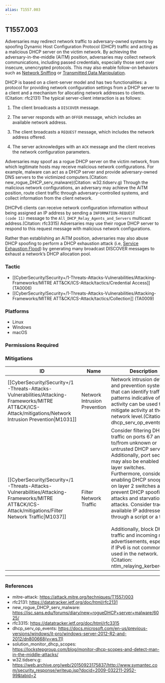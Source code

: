 ```yaml
---
alias: T1557.003
---
```


## T1557.003

Adversaries may redirect network traffic to adversary-owned systems by spoofing Dynamic Host Configuration Protocol (DHCP) traffic and acting as a malicious DHCP server on the victim network. By achieving the adversary-in-the-middle (AiTM) position, adversaries may collect network communications, including passed credentials, especially those sent over insecure, unencrypted protocols. This may also enable follow-on behaviors such as [Network Sniffing](https://attack.mitre.org/techniques/T1040) or [Transmitted Data Manipulation](https://attack.mitre.org/techniques/T1565/002).

DHCP is based on a client-server model and has two functionalities: a protocol for providing network configuration settings from a DHCP server to a client and a mechanism for allocating network addresses to clients.(Citation: rfc2131) The typical server-client interaction is as follows: 

1. The client broadcasts a `DISCOVER` message.

2. The server responds with an `OFFER` message, which includes an available network address. 

3. The client broadcasts a `REQUEST` message, which includes the network address offered. 

4. The server acknowledges with an `ACK` message and the client receives the network configuration parameters.

Adversaries may spoof as a rogue DHCP server on the victim network, from which legitimate hosts may receive malicious network configurations. For example, malware can act as a DHCP server and provide adversary-owned DNS servers to the victimized computers.(Citation: new_rogue_DHCP_serv_malware)(Citation: w32.tidserv.g) Through the malicious network configurations, an adversary may achieve the AiTM position, route client traffic through adversary-controlled systems, and collect information from the client network.

DHCPv6 clients can receive network configuration information without being assigned an IP address by sending a <code>INFORMATION-REQUEST (code 11)</code> message to the <code>All_DHCP_Relay_Agents_and_Servers</code> multicast address.(Citation: rfc3315) Adversaries may use their rogue DHCP server to respond to this request message with malicious network configurations.

Rather than establishing an AiTM position, adversaries may also abuse DHCP spoofing to perform a DHCP exhaustion attack (i.e, [Service Exhaustion Flood](https://attack.mitre.org/techniques/T1499/002)) by generating many broadcast DISCOVER messages to exhaust a network’s DHCP allocation pool. 


### Tactic
- [[CyberSecurity/Security+/1-Threats-Attacks-Vulnerabilities/Attacking-Frameworks/MITRE ATT&CK/ICS-Attack/tactics/Credential Access]] (TA0006)
- [[CyberSecurity/Security+/1-Threats-Attacks-Vulnerabilities/Attacking-Frameworks/MITRE ATT&CK/ICS-Attack/tactics/Collection]] (TA0009)

### Platforms
- Linux
- Windows
- macOS

### Permissions Required

### Mitigations

| ID | Name | Description |
| --- | --- | --- |
| [[CyberSecurity/Security+/1-Threats-Attacks-Vulnerabilities/Attacking-Frameworks/MITRE ATT&CK/ICS-Attack/mitigations/Network Intrusion Prevention\|M1031]] | Network Intrusion Prevention | Network intrusion detection and prevention systems that can identify traffic patterns indicative of AiTM activity can be used to mitigate activity at the network level.(Citation: dhcp_serv_op_events) |
| [[CyberSecurity/Security+/1-Threats-Attacks-Vulnerabilities/Attacking-Frameworks/MITRE ATT&CK/ICS-Attack/mitigations/Filter Network Traffic\|M1037]] | Filter Network Traffic | Consider filtering DHCP traffic on ports 67 and 68 to/from unknown or untrusted DHCP servers. Additionally, port security may also be enabled on layer switches. Furthermore, consider enabling DHCP snooping on layer 2 switches as it will prevent DHCP spoofing attacks and starvation attacks. Consider tracking available IP addresses through a script or a tool. <br /><br />Additionally, block DHCPv6 traffic and incoming router advertisements, especially if IPv6 is not commonly used in the network.(Citation: ntlm_relaying_kerberos_del) |


---
### References

- mitre-attack: https://attack.mitre.org/techniques/T1557/003
- rfc2131: https://datatracker.ietf.org/doc/html/rfc2131
- new_rogue_DHCP_serv_malware: https://isc.sans.edu/forums/diary/new+rogueDHCP+server+malware/6025/
- rfc3315: https://datatracker.ietf.org/doc/html/rfc3315
- dhcp_serv_op_events: https://docs.microsoft.com/en-us/previous-versions/windows/it-pro/windows-server-2012-R2-and-2012/dn800668(v=ws.11)
- solution_monitor_dhcp_scopes: https://lockstepgroup.com/blog/monitor-dhcp-scopes-and-detect-man-in-the-middle-attacks/
- w32.tidserv.g: https://web.archive.org/web/20150923175837/http://www.symantec.com/security_response/writeup.jsp?docid=2009-032211-2952-99&tabid=2
